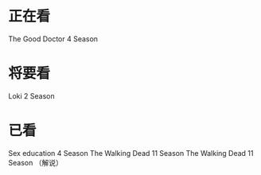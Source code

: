 # 正在看
The Good Doctor 4 Season

# 将要看
Loki 2 Season


# 已看
Sex education 4 Season
The Walking Dead 11 Season The Walking Dead 11 Season （解说）